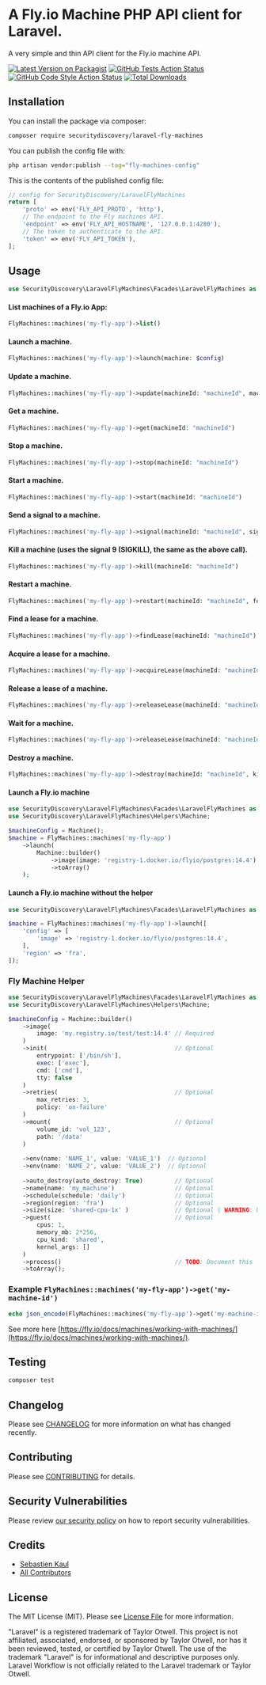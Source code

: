 # A Fly.io Machine PHP API client for Laravel. 

A very simple and thin API client for the Fly.io machine API.

[![Latest Version on Packagist](https://img.shields.io/packagist/v/securitydiscovery/laravel-fly-machines.svg?style=flat-square)](https://packagist.org/packages/securitydiscovery/laravel-fly-machines)
[![GitHub Tests Action Status](https://img.shields.io/github/workflow/status/securitydiscovery/laravel-fly-machines/run-tests?label=tests)](https://github.com/securitydiscovery/laravel-fly-machines/actions?query=workflow%3Arun-tests+branch%3Amain)
[![GitHub Code Style Action Status](https://img.shields.io/github/workflow/status/securitydiscovery/laravel-fly-machines/Fix%20PHP%20code%20style%20issues?label=code%20style)](https://github.com/securitydiscovery/laravel-fly-machines/actions?query=workflow%3A"Fix+PHP+code+style+issues"+branch%3Amain)
[![Total Downloads](https://img.shields.io/packagist/dt/securitydiscovery/laravel-fly-machines.svg?style=flat-square)](https://packagist.org/packages/securitydiscovery/laravel-fly-machines)

## Installation

You can install the package via composer:

```bash
composer require securitydiscovery/laravel-fly-machines
```

You can publish the config file with:

```bash
php artisan vendor:publish --tag="fly-machines-config"
```

This is the contents of the published config file:

```php
// config for SecurityDiscovery/LaravelFlyMachines
return [
    'proto' => env('FLY_API_PROTO', 'http'),
    // The endpoint to the Fly machines API.
    'endpoint' => env('FLY_API_HOSTNAME', '127.0.0.1:4280'),
    // The token to authenticate to the API.
    'token' => env('FLY_API_TOKEN'),
];

```

## Usage
```php
use SecurityDiscovery\LaravelFlyMachines\Facades\LaravelFlyMachines as FlyMachines;
```

#### List machines of a Fly.io App:
```php
FlyMachines::machines('my-fly-app')->list()
```
#### Launch a machine.
```php
FlyMachines::machines('my-fly-app')->launch(machine: $config)
```
#### Update a machine.
```php
FlyMachines::machines('my-fly-app')->update(machineId: "machineId", machine: $config, nonce: "nonce")
```
#### Get a machine.
```php
FlyMachines::machines('my-fly-app')->get(machineId: "machineId")
```
#### Stop a machine.
```php
FlyMachines::machines('my-fly-app')->stop(machineId: "machineId")
```
#### Start a machine.
```php
FlyMachines::machines('my-fly-app')->start(machineId: "machineId")
```
#### Send a signal to a machine.
```php
FlyMachines::machines('my-fly-app')->signal(machineId: "machineId", signal: 9)
```
#### Kill a machine (uses the signal 9 (SIGKILL), the same as the above call).
```php
FlyMachines::machines('my-fly-app')->kill(machineId: "machineId")
```
#### Restart a machine.
```php
FlyMachines::machines('my-fly-app')->restart(machineId: "machineId", forceStop: true, timeout: 10, signal: 9)
```
#### Find a lease for a machine.
```php
FlyMachines::machines('my-fly-app')->findLease(machineId: "machineId")
```
#### Acquire a lease for a machine.
```php
FlyMachines::machines('my-fly-app')->acquireLease(machineId: "machineId", ttl: 30)
```
#### Release a lease of a machine.
```php
FlyMachines::machines('my-fly-app')->releaseLease(machineId: "machineId", nonce: "nonce")
```
#### Wait for a machine.
```php
FlyMachines::machines('my-fly-app')->releaseLease(machineId: "machineId", instanceId: "instanceId", state: "started", timeout: 30)
```
#### Destroy a machine.
```php
FlyMachines::machines('my-fly-app')->destroy(machineId: "machineId", kill: true)
```

#### Launch a Fly.io machine
```php
use SecurityDiscovery\LaravelFlyMachines\Facades\LaravelFlyMachines as FlyMachines;
use SecurityDiscovery\LaravelFlyMachines\Helpers\Machine;

$machineConfig = Machine();
$machine = FlyMachines::machines('my-fly-app')
    ->launch(
        Machine::builder()
            ->image(image: 'registry-1.docker.io/flyio/postgres:14.4')
            ->toArray()
    );
```

#### Launch a Fly.io machine without the helper
```php
use SecurityDiscovery\LaravelFlyMachines\Facades\LaravelFlyMachines as FlyMachines;

$machine = FlyMachines::machines('my-fly-app')->launch([
    'config' => [
        'image' => 'registry-1.docker.io/flyio/postgres:14.4',
    ],
    'region' => 'fra',
]);
```

### Fly Machine Helper
```php
use SecurityDiscovery\LaravelFlyMachines\Facades\LaravelFlyMachines as FlyMachines;
use SecurityDiscovery\LaravelFlyMachines\Helpers\Machine;

$machineConfig = Machine::builder()
    ->image(                                             
        image: 'my.registry.io/test/test:14.4' // Required
    )
    ->init(                                    // Optional
        entrypoint: ['/bin/sh'],
        exec: ['exec'],
        cmd: ['cmd'],
        tty: false
    )
    ->retries(                                 // Optional
        max_retries: 3, 
        policy: 'on-failure'
    )
    ->mount(                                   // Optional
        volume_id: 'vol_123',
        path: '/data'
    )
    
    ->env(name: 'NAME_1', value: 'VALUE_1')  // Optional
    ->env(name: 'NAME_2', value: 'VALUE_2')  // Optional
    
    ->auto_destroy(auto_destroy: True)         // Optional
    ->name(name: 'my_machine')                 // Optional
    ->schedule(schedule: 'daily')              // Optional
    ->region(region: 'fra')                    // Optional
    ->size(size: 'shared-cpu-1x' )             // Optional | WARNING: Use 'guest' or 'size'
    ->guest(                                   // Optional
        cpus: 1,
        memory_mb: 2*256,
        cpu_kind: 'shared',
        kernel_args: []
    )
    ->process()                                // TODO: Document this
    ->toArray();
```

### Example `FlyMachines::machines('my-fly-app')->get('my-machine-id')`
```php
echo json_encode(FlyMachines::machines('my-fly-app')->get('my-machine-id'));
```

See more here [https://fly.io/docs/machines/working-with-machines/](https://fly.io/docs/machines/working-with-machines/).

## Testing

```bash
composer test
```

## Changelog

Please see [CHANGELOG](CHANGELOG.md) for more information on what has changed recently.

## Contributing

Please see [CONTRIBUTING](CONTRIBUTING.md) for details.

## Security Vulnerabilities

Please review [our security policy](../../security/policy) on how to report security vulnerabilities.

## Credits

- [Sebastien Kaul](https://github.com/KaulSe)
- [All Contributors](../../contributors)

## License

The MIT License (MIT). Please see [License File](LICENSE.md) for more information.


"Laravel" is a registered trademark of Taylor Otwell. This project is not affiliated, associated, endorsed, or sponsored by Taylor Otwell, nor has it been reviewed, tested, or certified by Taylor Otwell. The use of the trademark "Laravel" is for informational and descriptive purposes only. Laravel Workflow is not officially related to the Laravel trademark or Taylor Otwell.
